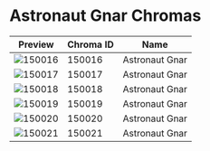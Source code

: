 # Astronaut Gnar Chromas



| Preview | Chroma ID | Name |
|---------|-----------|------|
| ![150016](https://raw.communitydragon.org/latest/plugins/rcp-be-lol-game-data/global/default/v1/champion-chroma-images/150/150016.png) | 150016 | Astronaut Gnar |
| ![150017](https://raw.communitydragon.org/latest/plugins/rcp-be-lol-game-data/global/default/v1/champion-chroma-images/150/150017.png) | 150017 | Astronaut Gnar |
| ![150018](https://raw.communitydragon.org/latest/plugins/rcp-be-lol-game-data/global/default/v1/champion-chroma-images/150/150018.png) | 150018 | Astronaut Gnar |
| ![150019](https://raw.communitydragon.org/latest/plugins/rcp-be-lol-game-data/global/default/v1/champion-chroma-images/150/150019.png) | 150019 | Astronaut Gnar |
| ![150020](https://raw.communitydragon.org/latest/plugins/rcp-be-lol-game-data/global/default/v1/champion-chroma-images/150/150020.png) | 150020 | Astronaut Gnar |
| ![150021](https://raw.communitydragon.org/latest/plugins/rcp-be-lol-game-data/global/default/v1/champion-chroma-images/150/150021.png) | 150021 | Astronaut Gnar |